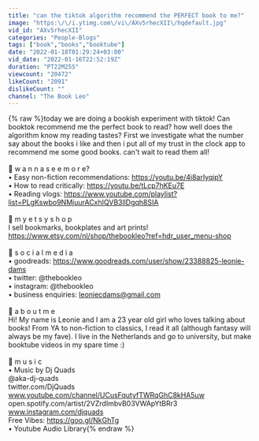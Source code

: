 ```yaml
---
title: "can the tiktok algorithm recommend the PERFECT book to me?"
image: "https:\/\/i.ytimg.com\/vi\/AXv5rhecXII\/hqdefault.jpg"
vid_id: "AXv5rhecXII"
categories: "People-Blogs"
tags: ["book","books","booktube"]
date: "2022-01-18T01:29:24+03:00"
vid_date: "2022-01-16T22:52:19Z"
duration: "PT22M25S"
viewcount: "20472"
likeCount: "2091"
dislikeCount: ""
channel: "The Book Leo"
---
```

{% raw %}today we are doing a bookish experiment with tiktok! Can booktok recommend me the perfect book to read? how well does the algorithm know my reading tastes? First we investigate what the number say about the books i like and then i put all of my trust in the clock app to recommend me some good books. can't wait to read them all!<br /><br />🌻 w a n n a   s e e   m o r e?<br />• Easy non-fiction recommendations: <a rel="nofollow" target="blank" href="https://youtu.be/4i8arIyqipY">https://youtu.be/4i8arIyqipY</a><br />• How to read critically: <a rel="nofollow" target="blank" href="https://youtu.be/tLcp7hKEu7E">https://youtu.be/tLcp7hKEu7E</a><br />• Reading vlogs: <a rel="nofollow" target="blank" href="https://www.youtube.com/playlist?list=PLgKswbo9NMjuurACxhIQVB3llDgqh8SIA">https://www.youtube.com/playlist?list=PLgKswbo9NMjuurACxhIQVB3llDgqh8SIA</a><br /><br />🌸 m y   e t s y   s h o p<br />I sell bookmarks, bookplates and art prints! <br /><a rel="nofollow" target="blank" href="https://www.etsy.com/nl/shop/thebookleo?ref=hdr_user_menu-shop">https://www.etsy.com/nl/shop/thebookleo?ref=hdr_user_menu-shop</a><br /><br />🌼 s o c i a l   m e d i a<br />• goodreads: <a rel="nofollow" target="blank" href="https://www.goodreads.com/user/show/23388825-leonie-dams">https://www.goodreads.com/user/show/23388825-leonie-dams</a><br />• twitter: @thebookleo<br />• instagram: @thebookleo<br />• business enquiries: leoniecdams@gmail.com<br /><br />🌺 a b o u t   m e<br />Hi! My name is Leonie and I am a 23 year old girl who loves talking about books! From YA to non-fiction to classics, I read it all (although fantasy will always be my fave). I live in the Netherlands and go to university, but make booktube videos in my spare time :)<br /><br />🌹 m u s i c<br />• Music by Dj Quads<br />@aka-dj-quads<br />twitter.com/DjQuads<br />www.youtube.com/channel/UCusFqutyfTWRqGhC8kHA5uw<br />open.spotify.com/artist/2VZrdImbvB03VWApYtBRr3<br />www.instagram.com/djquads<br />Free Vibes: <a rel="nofollow" target="blank" href="https://goo.gl/NkGhTg">https://goo.gl/NkGhTg</a><br />• Youtube Audio Library{% endraw %}

